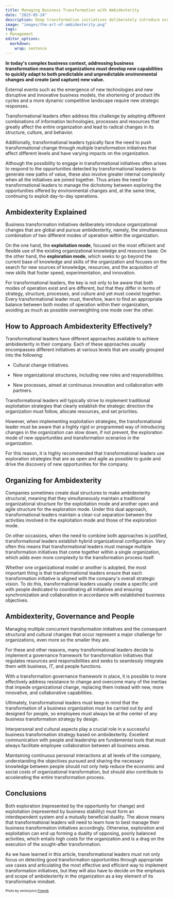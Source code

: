 ```yaml
---
title: Managing Business Transformation with Ambidexterity
date: "2023-05-24"
description: Deep transformation initiatives deliberately introduce organizational changes that are global and pursue ambidexterity, namely, the simultaneous combination of two different modes of operation within the organization, the exploitation mode and the exploration mode. In general, companies will use different approaches in their exploration and exploitation strategies. Companies will have to find the right balance between their exploration and exploitation strategies.
image: "images/the-art-of-ambidexterity.png"
tags: 
- Management
editor_options: 
  markdown: 
    wrap: sentence
---
```


**In today's complex business context, addressing business transformation means that organizations must develop new capabilities to quickly adapt to both predictable and unpredictable environmental changes and create (and capture) new value.**

External events such as the emergence of new technologies and new disruptive and innovative business models, the shortening of product life cycles and a more dynamic competitive landscape require new strategic responses.

Transformational leaders often address this challenge by adopting different combinations of information technologies, processes and resources that greatly affect the entire organization and lead to radical changes in its structure, culture, and behavior.

Additionally, transformational leaders typically face the need to push transformational change through multiple transformation initiatives that affect different levels and have varying impacts on the organization.

Although the possibility to engage in transformational initiatives often arises to respond to the opportunities detected by transformational leaders to generate new paths of value, these also involve greater internal complexity when all the initiatives are joined together.
Thus arises the need for transformational leaders to manage the dichotomy between exploring the opportunities offered by environmental changes and, at the same time, continuing to exploit day-to-day operations.

## Ambidexterity Explained

Business transformation initiatives deliberately introduce organizational changes that are global and pursue ambidexterity, namely, the simultaneous combination of two different modes of operation within the organization.

On the one hand, the **exploitation mode**, focused on the most efficient and flexible use of the existing organizational knowledge and resource base.
On the other hand, the **exploration mode**, which seeks to go beyond the current base of knowledge and skills of the organization and focuses on the search for new sources of knowledge, resources, and the acquisition of new skills that foster speed, experimentation, and innovation.

For transformational leaders, the key is not only to be aware that both modes of operation exist and are different, but that they differ in terms of strategy, structure, processes, and culture and yet must coexist together.
Every transformational leader must, therefore, learn to find an appropriate balance between both modes of operation within their organization, avoiding as much as possible overweighting one mode over the other.

## How to Approach Ambidexterity Effectively?

Transformational leaders have different approaches available to achieve ambidexterity in their company.
Each of these approaches usually encompasses different initiatives at various levels that are usually grouped into the following:

-   Cultural change initiatives.

-   New organizational structures, including new roles and responsibilities.

-   New processes, aimed at continuous innovation and collaboration with partners.

Transformational leaders will typically strive to implement traditional exploitation strategies that clearly establish the strategic direction the organization must follow, allocate resources, and set priorities.

However, when implementing exploitation strategies, the transformational leader must be aware that a highly rigid or programmed way of introducing changes in the organization can slow down, if not prevent, the exploration mode of new opportunities and transformation scenarios in the organization.

For this reason, it is highly recommended that transformational leaders use exploration strategies that are as open and agile as possible to guide and drive the discovery of new opportunities for the company.

## Organizing for Ambidexterity

Companies sometimes create dual structures to make ambidexterity structural, meaning that they simultaneously maintain a traditional organizational structure for the exploitation mode and another open and agile structure for the exploration mode. Under this dual approach, transformational leaders maintain a clear-cut separation between the activities involved in the exploitation mode and those of the exploration mode.

On other occasions, when the need to combine both approaches is justified, transformational leaders establish hybrid organizational configuration.
Very often this means that transformational leaders must manage multiple transformation initiatives that come together within a single organization, which adds even more complexity to the transformation process itself.

Whether one organizational model or another is adopted, the most important thing is that transformational leaders ensure that each transformation initiative is aligned with the company's overall strategic vision. To do this, transformational leaders usually create a specific unit with people dedicated to coordinating all initiatives and ensuring synchronization and collaboration in accordance with established business objectives.

## Ambidexterity, Governance and People 
Managing multiple concurrent transformation initiatives and the consequent structural and cultural changes that occur represent a major challenge for organizations, even more so the smaller they are.

For these and other reasons, many transformational leaders decide to implement a governance framework for transformation initiatives that regulates resources and responsibilities and seeks to seamlessly integrate them with business, IT, and people functions.

With a transformation governance framework in place, it is possible to more effectively address resistance to change and overcome many of the inertias that impede organizational change, replacing them instead with new, more innovative, and collaborative capabilities.

Ultimately, transformational leaders must keep in mind that the transformation of a business organization must be carried out by and designed for people, so employees must always be at the center of any business transformation strategy by design.

Interpersonal and cultural aspects play a crucial role in a successful business transformation strategy based on ambidexterity. Excellent communication with people and leadership are fundamental tools that must always facilitate employee collaboration between all business areas.

Maintaining continuous personal interactions at all levels of the company, understanding the objectives pursued and sharing the necessary knowledge between people should not only help reduce the economic and social costs of organizational transformation, but should also contribute to accelerating the entire transformation process.

## Conclusions 
Both exploration (represented by the opportunity for change) and exploitation (represented by business stability) must form an interdependent system and a mutually beneficial duality. The above means that transformational leaders will need to learn how to best manage their business transformation initiatives accordingly. Otherwise, exploration and exploitation can end up forming a duality of opposing, poorly balanced activities, which entails high costs for the organization and is a drag on the execution of the sought-after transformation.

As we have learned in this article, transformational leaders must not only focus on detecting good transformation opportunities through appropriate use cases and articulating the most effective and efficient way to implement transformation initiatives, but they will also have to decide on the emphasis and scope of ambidexterity in the organization as a key element of its transformative mindset.

<p style= "font-size:10px;">Photo by vectorjuice <a href="https://www.freepik.es/vector-gratis/estudiantes-computadoras-portatiles-estan-buscando-informacion-ilustracion-clase-computacion_10780329.htm#page=2&position=13&from_view=search&track=ais" target="_blank">Freepik</a></p>
